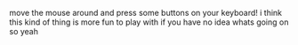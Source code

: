move the mouse around and press some buttons on your keyboard!  i think this kind of thing is more fun to play with if you have no idea whats going on so yeah 
